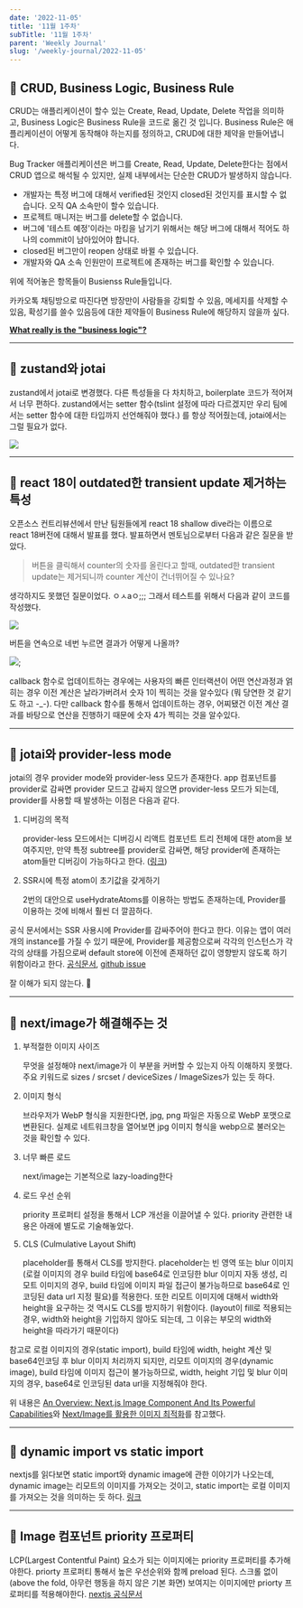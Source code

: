 ```yaml
---
date: '2022-11-05'
title: '11월 1주차'
subTitle: '11월 1주차'
parent: 'Weekly Journal'
slug: '/weekly-journal/2022-11-05'
---
```


## 📌 CRUD, Business Logic, Business Rule

CRUD는 애플리케이션이 할수 있는 Create, Read, Update, Delete 작업을 의미하고, Business Logic은 Business Rule을 코드로 옮긴 것 입니다. Business Rule은 애플리케이션이 어떻게 동작해야 하는지를 정의하고, CRUD에 대한 제약을 만들어냅니다.

Bug Tracker 애플리케이션은 버그를 Create, Read, Update, Delete한다는 점에서 CRUD 앱으로 해석될 수 있지만, 실제 내부에서는 단순한 CRUD가 발생하지 않습니다.

- 개발자는 특정 버그에 대해서 verified된 것인지 closed된 것인지를 표시할 수 없습니다. 오직 QA 소속만이 할수 있습니다.
- 프로젝트 매니저는 버그를 delete할 수 없습니다.
- 버그에 '테스트 예정'이라는 마킹을 남기기 위해서는 해당 버그에 대해서 적어도 하나의 commit이 남아있어야 합니다.
- closed된 버그만이 reopen 상태로 바뀔 수 있습니다.
- 개발자와 QA 소속 인원만이 프로젝트에 존재하는 버그를 확인할 수 있습니다.

위에 적어놓은 항목들이 Busienss Rule들입니다.

카카오톡 채팅방으로 따진다면 방장만이 사람들을 강퇴할 수 있음, 메세지를 삭제할 수 있음, 확성기를 쓸수 있음등에 대한 제약들이 Business Rule에 해당하지 않을까 싶다.

**[What really is the "business logic"?](https://softwareengineering.stackexchange.com/questions/234251/what-really-is-the-business-logic)**

---

## 📌 zustand와 jotai

zustand에서 jotai로 변경했다. 다른 특성들을 다 차치하고, boilerplate 코드가 적어져서 너무 편하다. zustand에서는 setter 함수(tslint 설정에 따라 다르겠지만 우리 팀에서는 setter 함수에 대한 타입까지 선언해줘야 했다.) 를 항상 적어줬는데, jotai에서는 그럴 필요가 없다.

![](./zustand-jotai.png)

---

## 📌 react 18이 outdated한 transient update 제거하는 특성

오픈소스 컨트리뷰션에서 만난 팀원들에게 react 18 shallow dive라는 이름으로 react 18버전에 대해서 발표를 했다. 발표하면서 멘토님으로부터 다음과 같은 질문을 받았다.

> 버튼을 클릭해서 counter의 숫자를 올린다고 할때, outdated한 transient update는 제거되니까 counter 계산이 건너뛰어질 수 있나요?

생각하지도 못했던 질문이었다. ㅇㅅaㅇ;;; 그래서 테스트를 위해서 다음과 같이 코드를 작성했다.

![](./outdated-update-sample.png)

버튼을 연속으로 네번 누르면 결과가 어떻게 나올까?

![](./outdated-update-sample-result.png);

callback 함수로 업데이트하는 경우에는 사용자의 빠른 인터랙션이 어떤 연산과정과 얽히는 경우 이전 계산은 날라가버려서 숫자 1이 찍히는 것을 알수있다 (뭐 당연한 것 같기도 하고 -_-). 다만 callback 함수를 통해서 업데이트하는 경우, 어찌됐건 이전 계산 결과를 바탕으로 연산을 진행하기 때문에 숫자 4가 찍히는 것을 알수있다.

---

## 📌 jotai와 provider-less mode

jotai의 경우 provider mode와 provider-less 모드가 존재한다. app 컴포넌트를 provider로 감싸면 provider 모드고 감싸지 않으면 provider-less 모드가 되는데, provider를 사용할 때 발생하는 이점은 다음과 같다.

1. 디버깅의 목적

    provider-less 모드에서는 디버깅시 리액트 컴포넌트 트리 전체에 대한 atom을 보여주지만, 만약 특정 subtree를 provider로 감싸면, 해당 provider에 존재하는 atom들만 디버깅이 가능하다고 한다. ([링크](https://jotai.org/docs/guides/debugging#use-atoms-debug-value))

2. SSR시에 특정 atom이 초기값을 갖게하기

    2번의 대안으로 useHydrateAtoms를 이용하는 방법도 존재하는데, Provider를 이용하는 것에 비해서 훨씬 더 깔끔하다.

공식 문서에서는 SSR 사용시에 Provider를 감싸주어야 한다고 한다. 이유는 앱이 여러 개의 instance를 가질 수 있기 때문에, Provider를 제공함으로써 각각의 인스턴스가 각각의 상태를 가짐으로써 default store에 이전에 존재하던 값이 영향받지 않도록 하기 위함이라고 한다. [공식문서](https://jotai.org/docs/guides/nextjs#provider), [github issue](https://github.com/pmndrs/jotai/issues/1190#issuecomment-1145878168)

잘 이해가 되지 않는다. 🤯

--- 

## 📌 next/image가 해결해주는 것

1. 부적절한 이미지 사이즈

   무엇을 설정해야 next/image가 이 부분을 커버할 수 있는지 아직 이해하지 못했다. 주요 키워드로 sizes / srcset / deviceSizes / ImageSizes가 있는 듯 하다.

2. 이미지 형식

   브라우저가 WebP 형식을 지원한다면, jpg, png 파일은 자동으로 WebP 포맷으로 변환된다. 실제로 네트워크창을 열어보면 jpg 이미지 형식을 webp으로 불러오는 것을 확인할 수 있다.

3. 너무 빠른 로드

    next/image는 기본적으로 lazy-loading한다

4. 로드 우선 순위

    priority 프로퍼티 설정을 통해서 LCP 개선을 이끌어낼 수 있다.
    priority 관련한 내용은 아래에 별도로 기술해놓았다.

5. CLS (Culmulative Layout Shift)

    placeholder를 통해서 CLS를 방지한다. placeholder는 빈 영역 또는 blur 이미지(로컬 이미지의 경우 build 타임에 base64로 인코딩한 blur 이미지 자동 생성, 리모트 이미지의 경우, build 타임에 이미지 파일 접근이 불가능하므로 base64로 인코딩된 data url 지정 필요)를 적용한다. 또한 리모트 이미지에 대해서 width와 height을 요구하는 것 역시도 CLS를 방지하기 위함이다. (layout이 fill로 적용되는 경우, width와 height을 기입하지 않아도 되는데, 그 이유는 부모의 width와 height을 따라가기 때문이다)
   
참고로 로컬 이미지의 경우(static import), build 타임에 width, height 계산 및 base64인코딩 후 blur 이미지 처리까지 되지만, 리모트 이미지의 경우(dynamic image), build 타임에 이미지 접근이 불가능하므로, width, height 기입 및 blur 이미지의 경우, base64로 인코딩된 data url을 지정해줘야 한다.

위 내용은 [An Overview: Next.js Image Component And Its Powerful Capabilities](https://www.axelerant.com/blog/overview-nextjs-image-component-and-its-powerful-capabilities)와 [Next/Image를 활용한 이미지 최적화](https://fe-developers.kakaoent.com/2022/220714-next-image/)를 참고했다.

---

## 📌 dynamic import vs static import

nextjs를 읽다보면 static import와 dynamic image에 관한 이야기가 나오는데, dynamic image는 리모트의 이미지를 가져오는 것이고, static import는 로컬 이미지를 가져오는 것을 의미하는 듯 하다. [링크](https://nextjs.org/docs/api-reference/next/legacy/image#placeholder)

---

## 📌 Image 컴포넌트 priority 프로퍼티

LCP(Largest Contentful Paint) 요소가 되는 이미지에는 priority 프로퍼티를 추가해야한다. priorty 프로퍼티 통해서 높은 우선순위와 함께 preload 된다. 스크롤 없이(above the fold, 아무런 행동을 하지 않은 기본 화면) 보여지는 이미지에만 priorty 프로퍼티를 적용해야한다. [nextjs 공식문서](https://nextjs.org/docs/basic-features/image-optimization#priority)
